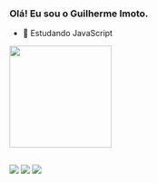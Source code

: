 ### Olá! Eu sou o Guilherme Imoto.

- 🌱 Estudando JavaScript

<div>
  <a href="https://github.com/guilhermeimoto">
  <img height="180cm" src="https://github-readme-stats.vercel.app/api/top-langs/?username=guilhermeimoto&layout=compact&langs_count=16&theme=dark"/>
</div>
  
  ##
 
<div> 
  <a href="https://www.instagram.com/gui_imoto" target="_blank"><img src="https://img.shields.io/badge/-Instagram-%23E4405F?style=for-the-badge&logo=instagram&logoColor=white" target="_blank"></a>
 <a href = "mailto:imotog25@gmail.com"><img src="https://img.shields.io/badge/-Gmail-%23333?style=for-the-badge&logo=gmail&logoColor=white" target="_blank"></a>
  <a href="https://www.linkedin.com/in/guilherme-imoto-dev/" target="_blank"><img src="https://img.shields.io/badge/-LinkedIn-%230077B5?style=for-the-badge&logo=linkedin&logoColor=white" target="_blank"></a> 
  
</div>
